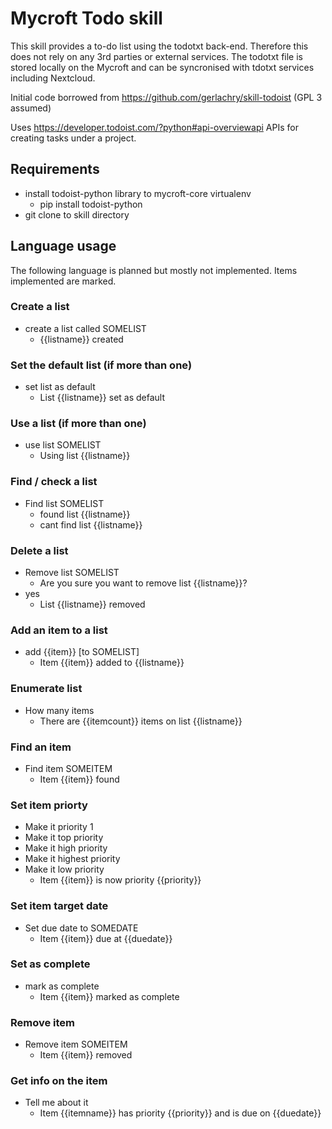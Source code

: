 # Mycroft Todo skill

This skill provides a to-do list using the todotxt back-end. Therefore this does not rely on any 3rd parties or external services. The todotxt file is stored locally on the Mycroft and can be syncronised with tdotxt services including Nextcloud.

Initial code borrowed from https://github.com/gerlachry/skill-todoist (GPL 3 assumed)

Uses https://developer.todoist.com/?python#api-overviewapi APIs for creating tasks under a project.

## Requirements
* install todoist-python library to mycroft-core virtualenv
    * pip install todoist-python
* git clone to skill directory

## Language usage

The following language is planned but mostly not implemented. Items implemented are marked.

### Create a list 
- create a list called SOMELIST
   - {{listname}} created

### Set the default list (if more than one)
- set list as default
   - List {{listname}} set as default

### Use a list (if more than one)
- use list SOMELIST
   - Using list {{listname}}

### Find / check a list
- Find list SOMELIST
   - found list {{listname}}
   - cant find list {{listname}}

### Delete a list
- Remove list SOMELIST
   - Are you sure you want to remove list {{listname}}?
- yes
   - List {{listname}} removed

### Add an item to a list
- add {{item}} [to SOMELIST]
   - Item {{item}} added to {{listname}}

### Enumerate list
- How many items
   - There are  {{itemcount}} items on list {{listname}}

### Find an item
- Find item SOMEITEM
   - Item {{item}} found

### Set item priorty
- Make it priority 1
- Make it top priority
- Make it high priority
- Make it highest priority
- Make it low priority
   - Item {{item}} is now priority {{priority}}

### Set item target date
- Set due date to SOMEDATE
   - Item {{item}} due at {{duedate}}

### Set as complete
- mark as complete
   - Item {{item}} marked as complete

### Remove item
- Remove item SOMEITEM
   - Item {{item}} removed

### Get info on the item
- Tell me about it
   - Item {{itemname}} has priority {{priority}} and is due on {{duedate}}
